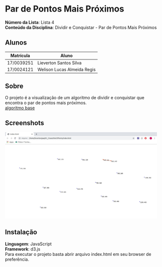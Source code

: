 # Par de Pontos Mais Próximos

**Número da Lista**: Lista 4<br>
**Conteúdo da Disciplina**: Dividir e Conquistar - Par de Pontos Mais Próximos

## Alunos
|Matrícula | Aluno |
| -- | -- |
| 17/0039251  |  Lieverton Santos Silva |
| 17/0024121  |  Welison Lucas Almeida Regis |

## Sobre 
O projeto é a visualização de um algoritmo de dividir e conquistar que encontra o par de pontos mais próximos.<br>
[algoritmo base](https://www.geeksforgeeks.org/closest-pair-of-points-using-divide-and-conquer-algorithm/)

## Screenshots
![index](./index.jpg)

## Instalação 
**Linguagem**: JavaScript<br>
**Framework**: d3.js<br>
Para executar o projeto basta abrir arquivo index.html em seu browser de preferência.
